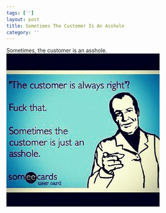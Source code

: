 ```yaml
---
tags: ['']
layout: post
title: Sometimes The Customer Is An Asshole
category: ''
---
```

Sometimes, the customer is an asshole.
![451303254914427_372099166197527](/uploads/2012-10-1-sometimes-the-customer-is-an-asshole.jpg)
